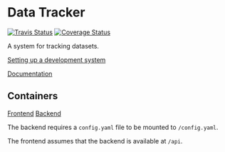 # Data Tracker
[![Travis Status][travis-badge]][travis-link]
[![Coverage Status][codecov-badge]][codecov-link]

A system for tracking datasets.

[Setting up a development system](https://scilifelabdatacentre.github.io/SciLifeLab-Data-Tracker/development.quick_environment.html)

[Documentation](https://scilifelabdatacentre.github.io/SciLifeLab-Data-Tracker/)


## Containers
[Frontend](https://hub.docker.com/repository/docker/scilifelabdatacentre/data-tracker-frontend)
[Backend](https://hub.docker.com/repository/docker/scilifelabdatacentre/data-tracker-backend)

The backend requires a `config.yaml` file to be mounted to `/config.yaml`.

The frontend assumes that the backend is available at `/api`.



[travis-badge]: https://travis-ci.org/ScilifelabDataCentre/SciLifeLab-Data-Tracker.svg?branch=develop
[travis-link]: https://travis-ci.org/ScilifelabDataCentre/SciLifeLab-Data-Tracker

[codecov-badge]: https://codecov.io/gh/ScilifelabDataCentre/SciLifeLab-Data-Tracker/branch/develop/graph/badge.svg
[codecov-link]: https://codecov.io/gh/ScilifelabDataCentre/SciLifeLab-Data-Tracker

